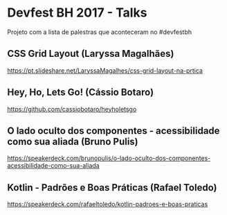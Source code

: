 # Devfest BH 2017 - Talks

Projeto com a lista de palestras que aconteceram no #devfestbh


## CSS Grid Layout (Laryssa Magalhães)
https://pt.slideshare.net/LaryssaMagalhes/css-grid-layout-na-prtica

## Hey, Ho, Lets Go! (Cássio Botaro)
https://github.com/cassiobotaro/heyholetsgo

## O lado oculto dos componentes - acessibilidade como sua aliada (Bruno Pulis)
https://speakerdeck.com/brunopulis/o-lado-oculto-dos-componentes-acessibilidade-como-sua-aliada

## Kotlin - Padrões e Boas Práticas (Rafael Toledo)
https://speakerdeck.com/rafaeltoledo/kotlin-padroes-e-boas-praticas

